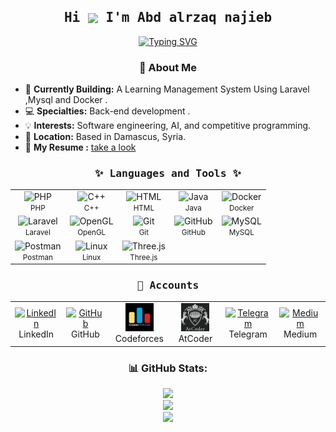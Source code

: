 <h2 align="center">
  <samp>Hi <img src="https://media.giphy.com/media/hvRJCLFzcasrR4ia7z/giphy.gif" width="30" style="vertical-align:middle"> I'm Abd alrzaq najieb</samp>
</h2>
<p align="center">
  <a href="https://git.io/typing-svg">
    <img src="https://readme-typing-svg.demolab.com?font=Fira+Code&pause=1000&color=F039BE5&center=true&width=435&lines=BackEnd+Developer;Software+Engineer;Problem+Solver" alt="Typing SVG" />
  </a>
</p>

<!-- About Me Section -->
<h3 align="center">🚀 About Me</h3>

<ul>
  <li>🧠 <strong>Currently Building:</strong> A Learning Management System Using Laravel ,Mysql and Docker .</li>
  <li>💻 <strong>Specialties:</strong> Back-end development .</li>
  <li>💡 <strong>Interests:</strong> Software engineering, AI, and competitive programming.</li>
  <li>📍 <strong>Location:</strong> Based in Damascus, Syria.</li>
  <li>📄 <strong>My Resume :</strong> <a href="https://github.com/ABDALRZAQ345/ABDALRZAQ345/raw/master/Abd_Alrzaq_Cv.pdf" target="_blank">take a look </a></li>
</ul>



<h3 align="center"><samp>✨ Languages and Tools ✨</samp></h3>
<div align="center">
  <table>
    <tr>
      <td align="center">
        <img src="https://skillicons.dev/icons?i=php" alt="PHP" width="50" height="50" />
        <br><small>PHP</small>
      </td>
      <td align="center">
        <img src="https://skillicons.dev/icons?i=cpp" alt="C++" width="50" height="50" />
        <br><small>C++</small>
      </td>
      <td align="center">
        <img src="https://skillicons.dev/icons?i=html" alt="HTML" width="50" height="50" />
        <br><small>HTML</small>
      </td>
      <td align="center">
        <img src="https://skillicons.dev/icons?i=java" alt="Java" width="50" height="50" />
        <br><small>Java</small>
      </td>
      <td align="center">
        <img src="https://skillicons.dev/icons?i=docker" alt="Docker" width="50" height="50" />
        <br><small>Docker</small>
      </td>
    </tr>
    <tr>
      <td align="center">
        <img src="https://skillicons.dev/icons?i=laravel" alt="Laravel" width="50" height="50" />
        <br><small>Laravel</small>
      </td>
      <td align="center">
        <img src="https://www.cdnlogo.com/logos/o/80/opengl.svg" alt="OpenGL" width="50" height="50" />
        <br><small>OpenGL</small>
      </td>
      <td align="center">
        <img src="https://skillicons.dev/icons?i=git" alt="Git" width="50" height="50" />
        <br><small>Git</small>
      </td>
      <td align="center">
        <img src="https://skillicons.dev/icons?i=github" alt="GitHub" width="50" height="50" />
        <br><small>GitHub</small>
      </td>
      <td align="center">
        <img src="https://skillicons.dev/icons?i=mysql" alt="MySQL" width="50" height="50" />
        <br><small>MySQL</small>
      </td>
    </tr>
    <tr>
      <td align="center">
        <img src="https://www.vectorlogo.zone/logos/getpostman/getpostman-icon.svg" alt="Postman" width="50" height="50" />
        <br><small>Postman</small>
      </td>
      <td align="center">
        <img src="https://skillicons.dev/icons?i=linux" alt="Linux" width="50" height="50" />
        <br><small>Linux</small>
      </td>
      <td align="center">
        <img src="https://skillicons.dev/icons?i=threejs" alt="Three.js" width="50" height="50" />
        <br><small>Three.js</small>
      </td>
    </tr>
  </table>
</div>

<h3 align="center"><samp>🔗 Accounts</samp></h3>

<div align="center">
  <table>
    <tr>
      <td align="center" width="100">
        <a href="https://www.linkedin.com/in/abd-alrzaq-najieb-7357b3341" target="_blank">
          <img src="https://skillicons.dev/icons?i=linkedin" alt="LinkedIn" width="45" height="45" />
        </a>
        <br>LinkedIn
      </td>
      <td align="center" width="100">
        <a href="https://github.com/ABDALRZAQ345" target="_blank">
          <img src="https://skillicons.dev/icons?i=github" alt="GitHub" width="45" height="45" />
        </a>
        <br>GitHub
      </td>
      <td align="center" width="100">
        <a href="https://codeforces.com/profile/abd-alrzaq" target="_blank">
          <img src="cf.jpg" alt="Codeforces" width="45" height="45" />
        </a>
        <br>Codeforces
      </td>
      <td align="center" width="100">
        <a href="https://atcoder.jp/users/abd-alrzaq" target="_blank">
          <img src="ac.jpeg" alt="Atcoder" width="45" height="45" />
        </a>
        <br>AtCoder
      </td>
      <td align="center" width="100">
        <a href="https://t.me/AbdtAbd" target="_blank">
          <img src="https://cdn-icons-png.flaticon.com/512/2111/2111646.png" alt="Telegram" width="45" height="45" />
        </a>
        <br>Telegram
      </td>
      <td align="center" width="100">
        <a href="https://medium.com/@jmalj6564" target="_blank">
          <img src="https://upload.wikimedia.org/wikipedia/commons/thumb/e/ec/Medium_logo_Monogram.svg/1200px-Medium_logo_Monogram.svg.png" alt="Medium" width="45" height="45" />
        </a>
        <br>Medium
      </td>
    </tr>
  </table>
</div>

<h3 align="center">📊 GitHub Stats:</h3>

<div align="center">
  <img src="https://github-readme-stats.vercel.app/api?username=ABDALRZAQ345&theme=transparent&hide_border=true&include_all_commits=false&count_private=false" /><br/>
  <img src="https://github-readme-streak-stats.herokuapp.com/?user=ABDALRZAQ345&theme=transparent&hide_border=true" /><br/>
  <img src="https://github-readme-stats.vercel.app/api/top-langs/?username=ABDALRZAQ345&theme=transparent&hide_border=true&include_all_commits=false&count_private=false&layout=compact" />
</div>
